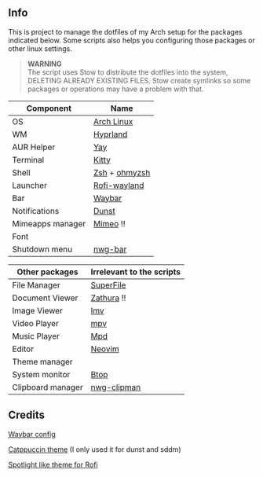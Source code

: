 ## Info
This is project to manage the dotfiles of my Arch setup for the packages indicated below.
Some scripts also helps you configuring those packages or other linux settings.

> **WARNING**  
> The script uses Stow to distribute the dotfiles into the system, DELETING ALREADY EXISTING FILES.
> Stow create symlinks so some packages or operations may have a problem with that.

Component        | Name
-----------------|------
OS               | [Arch Linux](https://archlinux.org)
WM               | [Hyprland](https://github.com/hyprwm/Hyprland)
AUR Helper       | [Yay](https://github.com/Jguer/yay)
Terminal         | [Kitty](https://github.com/kovidgoyal/kitty)
Shell            | [Zsh](https://www.zsh.org/) + [ohmyzsh](https://github.com/ohmyzsh/ohmyzsh)
Launcher         | [Rofi-wayland](https://github.com/in0ni/rofi-wayland)
Bar              | [Waybar](https://github.com/Alexays/Waybar)
Notifications    | [Dunst](https://github.com/dunst-project/dunst)
Mimeapps manager | [Mimeo](https://xyne.archlinux.ca/projects/mimeo/) !!
Font             | 
Shutdown menu    | [nwg-bar]()
 

Other packages   | Irrelevant to the scripts
-----------------|----------------------
File Manager     | [SuperFile](https://github.com/yorukot/superfile)
Document Viewer  | [Zathura](https://github.com/pwmt/zathura) !!
Image Viewer     | [Imv](https://github.com/eXeC64/imv)
Video Player     | [mpv](https://mpv.io/)
Music Player     | [Mpd](https://www.musicpd.org/)
Editor           | [Neovim](https://neovim.io/)
Theme manager    | 
System monitor   | [Btop](https://github.com/aristocratos/btop)
Clipboard manager| [nwg-clipman](https://github.com/nwg-piotr/nwg-clipman)

## Credits
[Waybar config](https://github.com/faizan-20/.dotfiles/)

[Catppuccin theme](https://github.com/catppuccin/catppuccin) (I only used it for dunst and sddm)

[Spotlight like theme for Rofi](https://github.com/newmanls)